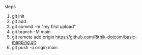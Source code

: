 steps
1. git init
2. git add .
3. git commit -m "my first upload"
4. git branch -M main
5. git remote add origin https://github.com/Rithik-dotcom/basic-mapping.git
6. git push -u origin main